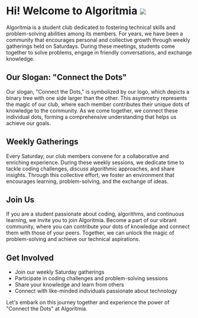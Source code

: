### <h1> Hi! Welcome to Algoritmia </b> [![](https://visitcount.itsvg.in/api?id=AlgoritmiaClub&label=Profile%20Views&color=0&icon=5&pretty=true)](https://visitcount.itsvg.in) </h1> 

Algoritmia is a student club dedicated to fostering technical skills and problem-solving abilities among its members. For years, we have been a community that encourages personal and collective growth through weekly gatherings held on Saturdays. During these meetings, students come together to solve problems, engage in friendly conversations, and exchange knowledge.

## Our Slogan: "Connect the Dots"

Our slogan, "Connect the Dots," is symbolized by our logo, which depicts a binary tree with one side larger than the other. This asymmetry represents the magic of our club, where each member contributes their unique dots of knowledge to the community. As we come together, we connect these individual dots, forming a comprehensive understanding that helps us achieve our goals.

## Weekly Gatherings

Every Saturday, our club members convene for a collaborative and enriching experience. During these weekly sessions, we dedicate time to tackle coding challenges, discuss algorithmic approaches, and share insights. Through this collective effort, we foster an environment that encourages learning, problem-solving, and the exchange of ideas.

## Join Us

If you are a student passionate about coding, algorithms, and continuous learning, we invite you to join Algoritmia. Become a part of our vibrant community, where you can contribute your dots of knowledge and connect them with those of your peers. Together, we can unlock the magic of problem-solving and achieve our technical aspirations.

## Get Involved

- Join our weekly Saturday gatherings
- Participate in coding challenges and problem-solving sessions
- Share your knowledge and learn from others
- Connect with like-minded individuals passionate about technology

Let's embark on this journey together and experience the power of "Connect the Dots" at Algoritmia.